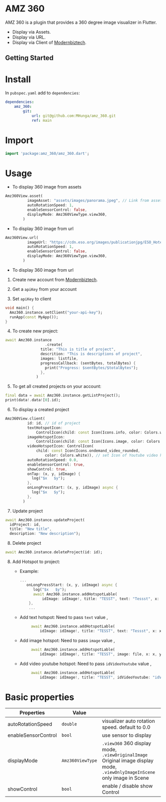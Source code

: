 # AMZ 360

AMZ 360 is a plugin that provides a 360 degree image visualizer in Flutter.

* Display via Assets.
* Display via URL.
* Display via Client of [Modernbiztech](https://www.modernbiztech.com/).

## Getting Started

# Install

In `pubspec.yaml` add to `dependencies`:

```yaml
dependencies:
    amz_360:
        git:
            url: git@github.com:MHunga/amz_360.git
            ref: main
```

# Import

```dart
import 'package:amz_360/amz_360.dart';
```

# Usage

* To display 360 image from assets

```dart
Amz360View.asset(
          imageAsset: "assets/images/panorama.jpeg", // Link from assets
          autoRotationSpeed: 1,
          enableSensorControl: false,
          displayMode: Amz360ViewType.view360,
        )
```

* To display 360 image from url

```dart
Amz360View.url(
          imageUrl: "https://cdn.eso.org/images/publicationjpg/ESO_Hotel_Paranal_360_Marcio_Cabral_Chile_02-CC.jpg",
          autoRotationSpeed: 1,
          enableSensorControl: false,
          displayMode: Amz360ViewType.view360,
        )
```

* To display 360 image from url

1. Create new account from [Modernbiztech](https://www.modernbiztech.com/).

2. Get a `apiKey` from your account

3. Set `apiKey` to client

```dart
void main() {
  Amz360.instance.setClient("your-api-key");
  runApp(const MyApp());
}
```
4. To create new project:

```dart
await Amz360.instance
                  .create(
                title: "This is title of project",
                descrition: "This is descriptions of project",
                images: listfile,
                progressCallback: (sentBytes, totalBytes) {
                  print("Progress: $sentBytes/$totalBytes");
                },
              )
```

5. To get all created projects on your account:

```dart
final data = await Amz360.instance.getListProject();
print(data!.data![0].id);
```

6. To display a created project

```dart
Amz360View.client(
          id: id, // id of project
          textHotspotIcon:
              ControlIcon(child: const Icon(Icons.info, color: Colors.white)), // set Icon of text hotspot
          imageHotspotIcon:
              ControlIcon(child: const Icon(Icons.image, color: Colors.white)), // set Icon of image hotspot
          videoHotspotIcon: ControlIcon(
              child: const Icon(Icons.ondemand_video_rounded,
                  color: Colors.white)), // set Icon of Youtube video hotspot
          autoRotationSpeed: 0.0,
          enableSensorControl: true,
          showControl: true,
          onTap: (x, y, idImage) {
            log("$x   $y");
          },
          onLongPressStart: (x, y, idImage) async {
            log("$x   $y");
          },
        )
```
7. Update project

```dart
await Amz360.instance.updateProject(
  idProject: id, 
  title: "New title",
  description: "New description");
```

8. Delete project

```dart
await Amz360.instance.deleteProject(id: id);
```

8. Add Hotspot to project: 
    
    - Example: 
      ```dart
      ...
         onLongPressStart: (x, y, idImage) async {
            log("$x   $y");
            await Amz360.instance.addHotspotLable(
                idImage: idImage!, title: "TESST", text: "Tessst", x: x, y: y);
          },
          ...
      ```

    - Add text hotspot: Need to pass `text` value , 

       ```dart
            await Amz360.instance.addHotspotLable(
                idImage: idImage!, title: "TESST", text: "Tessst", x: x, y: y);
      ```

    - Add image hotspot: Need to pass `image` value , 

       ```dart
            await Amz360.instance.addHotspotLable(
                idImage: idImage!, title: "TESST", image: file, x: x, y: y);
      ```  

    - Add video youtube hotspot: Need to pass `idVideoYoutube` value , 

       ```dart
            await Amz360.instance.addHotspotLable(
                idImage: idImage!, title: "TESST", idVideoYoutube: "idVideoYoutube", x: x, y: y);
      ```


# Basic properties

| Properties          | Value              |                                                |
| -----------------   | ------------------ | ---------------------------------------------- |
| autoRotationSpeed   | `double`           | visualizer auto rotation speed. default to 0.0 |
| enableSensorControl | `bool`             | use sensor to display                          |
| displayMode         | `Amz360ViewType`   | `.view360` 360 display mode, `.viewOriginalImage` Original image display mode, `.viewOnlyImageInScene` only image in Scene |
| showControl         | `bool`             | enable / disable show Control                  |




